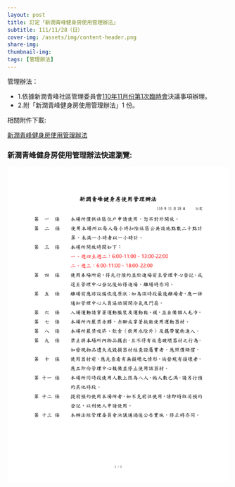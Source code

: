 ```yaml
---
layout: post
title: 訂定「新潤青峰健身房使用管理辦法」
subtitle: 111/11/28（日）
cover-img: /assets/img/content-header.png
share-img: 
thumbnail-img:
tags: [管理辦法]
---
```


管理辦法：
- 1.依據新潤青峰社區管理委員會[110年11月份第1次臨時會](https://bq01.github.io/2021-11-28-1-meeting/)決議事項辦理。
- 2.附「新潤青峰健身房使用管理辦法」1 份。

相關附件下載:

 [新潤青峰健身房使用管理辦法](../assets/post/20211128-4/新潤青峰健身房使用管理辦法.pdf)

### 新潤青峰健身房使用管理辦法快速瀏覽:

![](../assets/post/20211128-4/fitness-room-01.png)
